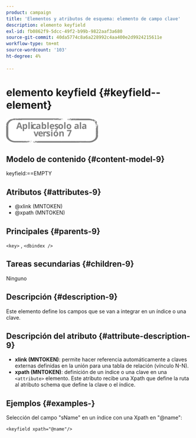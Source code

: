```yaml
---
product: campaign
title: 'Elementos y atributos de esquema: elemento de campo clave'
description: elemento keyfield
exl-id: fb0862f9-5dcc-49f2-b99b-9822aaf3a680
source-git-commit: 40da5774c8a6a228992c4aa400e2d9924215611e
workflow-type: tm+mt
source-wordcount: '103'
ht-degree: 4%

---
```


# elemento keyfield {#keyfield--element}

![](../../../assets/v7-only.svg)

## Modelo de contenido {#content-model-9}

keyfield:==EMPTY

## Atributos {#attributes-9}

* @xlink (MNTOKEN)
* @xpath (MNTOKEN)

## Principales {#parents-9}

`<key>`  ,  `<dbindex />`

## Tareas secundarias {#children-9}

Ninguno

## Descripción {#description-9}

Este elemento define los campos que se van a integrar en un índice o una clave.

## Descripción del atributo {#attribute-description-9}

* **xlink (MNTOKEN)**: permite hacer referencia automáticamente a claves externas definidas en la unión para una tabla de relación (vínculo N-N).
* **xpath (MNTOKEN)**: definición de un índice o una clave en una `<attribute>`  elemento. Este atributo recibe una Xpath que define la ruta al atributo schema que define la clave o el índice.

## Ejemplos {#examples-}

Selección del campo &quot;sName&quot; en un índice con una Xpath en &quot;@name&quot;:

```
<keyfield xpath="@name"/>
```
